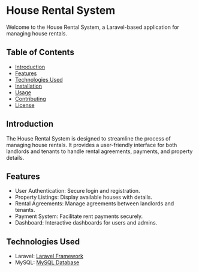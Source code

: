 # House Rental System

Welcome to the House Rental System, a Laravel-based application for managing house rentals.

## Table of Contents
- [Introduction](#introduction)
- [Features](#features)
- [Technologies Used](#technologies-used)
- [Installation](#installation)
- [Usage](#usage)
- [Contributing](#contributing)
- [License](#license)

## Introduction

The House Rental System is designed to streamline the process of managing house rentals. It provides a user-friendly interface for both landlords and tenants to handle rental agreements, payments, and property details.

## Features

- User Authentication: Secure login and registration.
- Property Listings: Display available houses with details.
- Rental Agreements: Manage agreements between landlords and tenants.
- Payment System: Facilitate rent payments securely.
- Dashboard: Interactive dashboards for users and admins.

## Technologies Used

- Laravel: [Laravel Framework](https://laravel.com/)
- MySQL: [MySQL Database](https://www.mysql.com/)
